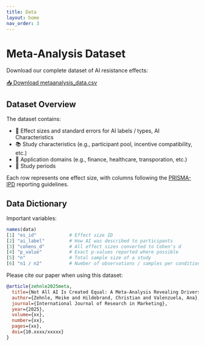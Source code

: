 ```yaml
---
title: Data
layout: home
nav_order: 3
---
```


# Meta-Analysis Dataset 

Download our complete dataset of AI resistance effects:

[📥 Download metaanalysis_data.csv](meta_docs/metaanalysis_data.csv) 

## Dataset Overview

The dataset contains:
- 🤖 Effect sizes and standard errors for AI labels / types, AI Characteristics
- 📚 Study characteristics (e.g., participant pool, incentive compatibility, etc.)
- 🏢 Application domains (e.g., finance, healthcare, transporation, etc.)
- 📅 Study periods

Each row represents one effect size, with columns following the [PRISMA-IPD](http://prisma-statement.org) reporting guidelines.

## Data Dictionary

Important variables:
```r
names(data)
[1] "es_id"            # Effect size ID 
[2] "ai_label"         # How AI was described to participants
[3] "cohens_d"         # All effect sizes converted to Cohen's d
[4] "p_value"          # Exact p-values reported where possible
[5] "n"                # Total sample size of a study
[6] "n1 / n2"          # Number of observations / samples per condition
```

Please cite our paper when using this dataset:
```bibtex
@article{zehnle2025meta,
  title={Not All AI Is Created Equal: A Meta-Analysis Revealing Drivers of AI Resistance Across Markets, Methods, and Time},
  author={Zehnle, Meike and Hildebrand, Christian and Valenzuela, Ana},
  journal={International Journal of Research in Marketing},
  year={2025},
  volume={xx},
  number={xx},
  pages={xx},
  doi={10.xxxx/xxxxx}
}
```


